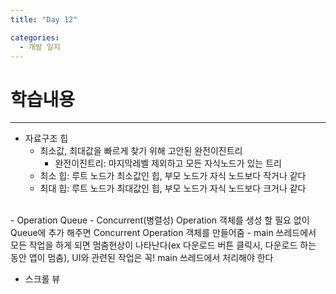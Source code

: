 ```yaml
---
title: "Day 12"

categories:
  - 개발 일지
---
```


# 학습내용
***
- 자료구조 힙
    - 최소값, 최대값을 빠르게 찾기 위해 고안된 완전이진트리
        - 완전이진트리: 마지막레벨 제외하고 모든 자식노드가 있는 트리
    - 최소 힙: 루트 노드가 최소값인 힙, 부모 노드가 자식 노드보다 작거나 같다
    - 최대 힙: 루트 노드가 최대값인 힙, 부모 노드가 자식 노드보다 크거나 같다
<br>
- Operation Queue
    - Concurrent(병렬성) Operation 객체를 생성 할 필요 없이 Queue에 추가 해주면 Concurrent Operation 객체를 만들어줌
    - main 쓰레드에서 모든 작업을 하게 되면 멈춤현상이 나타난다(ex 다운로드 버튼 클릭시, 다운로드 하는 동안 앱이 멈춤), UI와 관련된 작업은 꼭! main 쓰레드에서 처리해야 한다
<br>

- 스크롤 뷰
